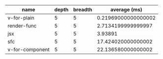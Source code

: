 | name            | depth | breadth | average (ms)        |
| --------------- | ----- | ------- | ------------------- |
| v-for-plain     | 5     | 5       | 0.21969000000000002 |
| render-func     | 5     | 5       | 2.7134199999999997  |
| jsx             | 5     | 5       | 3.93891             |
| sfc             | 5     | 5       | 17.424020000000002  |
| v-for-component | 5     | 5       | 22.136580000000002  |